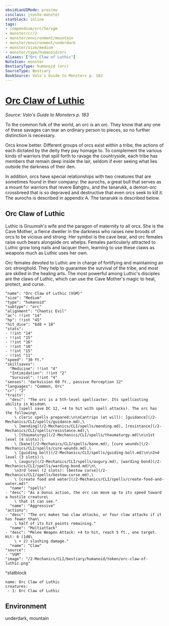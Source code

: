 ```yaml
---
obsidianUIMode: preview
cssclass: json5e-monster
statblock: inline
tags:
- compendium/src/5e/vgm
- monster/cr/2
- monster/environment/mountain
- monster/environment/underdark
- monster/size/medium
- monster/type/humanoid/orc
aliases: ["Orc Claw of Luthic"]
NoteIcon: monster
BestiaryType: humanoid (orc)
SourceType: Bestiary
BookSource: Volo's Guide to Monsters p. 183
---
```

# [Orc Claw of Luthic](2-Mechanics/CLI/bestiary/humanoid/orc-claw-of-luthic-vgm.md)
*Source: Volo's Guide to Monsters p. 183*  

To the common folk of the world, an orc is an orc. They know that any one of these savages can tear an ordinary person to pieces, so no further distinction is necessary.

Orcs know better. Different groups of orcs exist within a tribe, the actions of each dictated by the deity they pay homage to. To complement the various kinds of warriors that spill forth to ravage the countryside, each tribe has members that remain deep inside the lair, seldom if ever seeing what lies outside the darkness of their den.

In addition, orcs have special relationships with two creatures that are sometimes found in their company: the aurochs, a great bull that serves as a mount for warriors that revere Bahgtru, and the tanarukk, a demon-orc crossbreed that is so depraved and destructive that even orcs seek to kill it. The aurochs is described in appendix A. The tanarukk is described below.

## Orc Claw of Luthic

Luthic is Gruumsh's wife and the paragon of maternity to all orcs. She is the Cave Mother, a fierce dweller in the darkness who raises new broods of orcs to be vicious and strong. Her symbol is the cave bear, and orc females raise such bears alongside orc whelps. Females particularly attracted to Luthic grow long nails and lacquer them, learning to use these claws as weapons much as Luthic uses her own.

Orc females devoted to Luthic are in charge of fortifying and maintaining an orc stronghold. They help to guarantee the survival of the tribe, and most are skilled in the healing arts. The most powerful among Luthic's disciples are the claws of Luthic, which can use the Cave Mother's magic to heal, protect, and curse.

```statblock
"name": "Orc Claw of Luthic (VGM)"
"size": "Medium"
"type": "humanoid"
"subtype": "orc"
"alignment": "Chaotic Evil"
"ac": !!int "14"
"hp": !!int "45"
"hit_dice": "6d8 + 18"
"stats":
- !!int "14"
- !!int "15"
- !!int "16"
- !!int "10"
- !!int "15"
- !!int "11"
"speed": "30 ft."
"skillsaves":
  "Medicine": !!int "4"
  "Intimidation": !!int "2"
  "Survival": !!int "4"
"senses": "darkvision 60 ft., passive Perception 12"
"languages": "Common, Orc"
"cr": "2"
"traits":
- "desc": "The orc is a 5th-level spellcaster. Its spellcasting ability is Wisdom\
    \ (spell save DC 12, +4 to hit with spell attacks). The orc has the following\
    \ cleric spells prepared:\n\nCantrips (at will): [guidance](/2-Mechanics/CLI/spells/guidance.md),\
    \ [mending](/2-Mechanics/CLI/spells/mending.md), [resistance](/2-Mechanics/CLI/spells/resistance.md),\
    \ [thaumaturgy](/2-Mechanics/CLI/spells/thaumaturgy.md)\n\n1st level (4 slots):\
    \ [bane](/2-Mechanics/CLI/spells/bane.md), [cure wounds](/2-Mechanics/CLI/spells/cure-wounds.md),\
    \ [guiding bolt](/2-Mechanics/CLI/spells/guiding-bolt.md)\n\n2nd level (3 slots):\
    \ [augury](/2-Mechanics/CLI/spells/augury.md), [warding bond](/2-Mechanics/CLI/spells/warding-bond.md)\n\
    \n3rd level (2 slots): [bestow curse](/2-Mechanics/CLI/spells/bestow-curse.md),\
    \ [create food and water](/2-Mechanics/CLI/spells/create-food-and-water.md)"
  "name": "spells"
- "desc": "As a bonus action, the orc can move up to its speed toward a hostile creature\
    \ that it can see."
  "name": "Aggressive"
"actions":
- "desc": "The orc makes two claw attacks, or four claw attacks if it has fewer than\
    \ half of its hit points remaining."
  "name": "Multiattack"
- "desc": "Melee Weapon Attack: +4 to hit, reach 5 ft., one target. Hit: 6 (1d8\
    \ + 2) slashing damage."
  "name": "Claw"
"source":
- "VGM"
"image": "/2-Mechanics/CLI/bestiary/humanoid/token/orc-claw-of-luthic.png"
```
^statblock

```encounter-table
name: Orc Claw of Luthic
creatures:
 - 1: Orc Claw of Luthic
```

## Environment

underdark, mountain